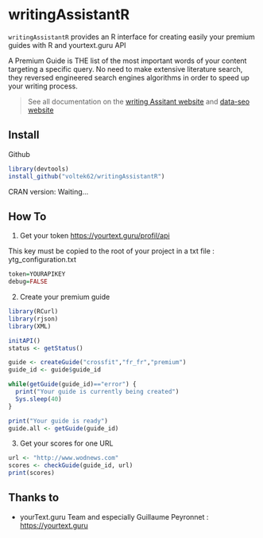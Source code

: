 # writingAssistantR

`writingAssistantR` provides an R interface for creating easily your premium guides with R and yourtext.guru API

A Premium Guide is THE list of the most important words of your content targeting a specific query. No need to make extensive literature search, they reversed engineered search engines algorithms in order to speed up your writing process.

> See all documentation on the [writing Assitant website](https://github.com/writingAssistantR) and [data-seo website](https://data-seo.fr)

## Install

Github

```r
library(devtools)
install_github("voltek62/writingAssistantR")
```

CRAN version: Waiting...

## How To

1. Get your token
https://yourtext.guru/profil/api

This key must be copied to the root of your project in a txt file : ytg_configuration.txt

```r
token=YOURAPIKEY
debug=FALSE
```

2. Create your premium guide
```r
library(RCurl)
library(rjson)
library(XML)

initAPI()
status <- getStatus()

guide <- createGuide("crossfit","fr_fr","premium")
guide_id <- guide$guide_id

while(getGuide(guide_id)=="error") {
  print("Your guide is currently being created")
  Sys.sleep(40)
}

print("Your guide is ready")
guide.all <- getGuide(guide_id)
```


3. Get your scores for one URL
```r
url <- "http://www.wodnews.com"
scores <- checkGuide(guide_id, url)
print(scores)
```

## Thanks to

* yourText.guru Team and especially Guillaume Peyronnet : https://yourtext.guru

